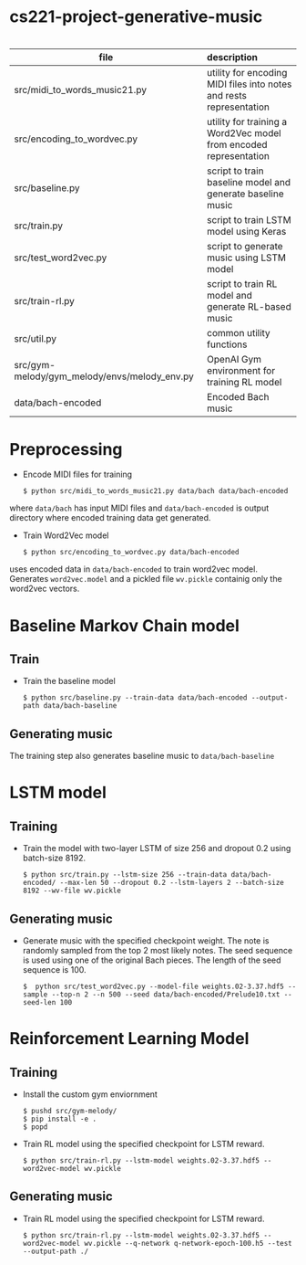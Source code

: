 # cs221-project-generative-music

# 
| file                         | description                                                         |   
| -----------------------------|:------------------------------------------------------------------- |
| src/midi_to_words_music21.py | utility for encoding MIDI files into notes and rests representation |
| src/encoding_to_wordvec.py   | utility for training a Word2Vec model from encoded representation   |
| src/baseline.py              | script to train baseline model and generate baseline music          |
| src/train.py                 | script to train LSTM model using Keras                              |
| src/test_word2vec.py         | script to generate music using LSTM model                           |
| src/train-rl.py              | script to train RL model and generate RL-based music                |
| src/util.py                  | common utility functions                                            |
| src/gym-melody/gym_melody/envs/melody_env.py | OpenAI Gym environment for training RL model        |
| data/bach-encoded            | Encoded Bach music                                                  |

# Preprocessing
* Encode MIDI files for training
    ```
    $ python src/midi_to_words_music21.py data/bach data/bach-encoded
    ```
where `data/bach` has input MIDI files and `data/bach-encoded` is output directory where encoded
training data get generated.

* Train Word2Vec model
    ```
    $ python src/encoding_to_wordvec.py data/bach-encoded
    ```
uses encoded data in `data/bach-encoded` to train word2vec model.
Generates `word2vec.model` and a pickled file `wv.pickle` containig only the
word2vec vectors.


# Baseline Markov Chain model
## Train
* Train the baseline model
    ```
    $ python src/baseline.py --train-data data/bach-encoded --output-path data/bach-baseline
    ```
## Generating music
The training step also generates baseline music to `data/bach-baseline`

# LSTM model
## Training
* Train the model with two-layer LSTM of size 256 and dropout 0.2 using batch-size 8192.
    ```
    $ python src/train.py --lstm-size 256 --train-data data/bach-encoded/ --max-len 50 --dropout 0.2 --lstm-layers 2 --batch-size 8192 --wv-file wv.pickle
    ```

## Generating music
* Generate music with the specified checkpoint weight. The note is randomly sampled from the top 2 most likely notes. The seed sequence is used using one of the original Bach pieces. The length of the seed sequence is 100.
    ```
    $  python src/test_word2vec.py --model-file weights.02-3.37.hdf5 --sample --top-n 2 --n 500 --seed data/bach-encoded/Prelude10.txt --seed-len 100
    ```

# Reinforcement Learning Model
## Training
* Install the custom gym enviornment
    ```
    $ pushd src/gym-melody/
    $ pip install -e .
    $ popd
    ```
* Train RL model using the specified checkpoint for LSTM reward.
    ```
    $ python src/train-rl.py --lstm-model weights.02-3.37.hdf5 --word2vec-model wv.pickle
    ```
## Generating music
* Train RL model using the specified checkpoint for LSTM reward.
    ```
    $ python src/train-rl.py --lstm-model weights.02-3.37.hdf5 --word2vec-model wv.pickle --q-network q-network-epoch-100.h5 --test --output-path ./
    ```
